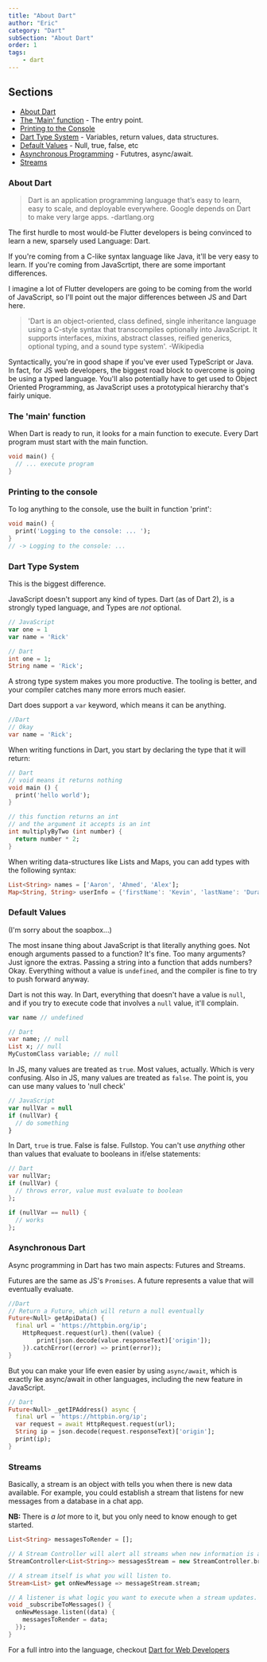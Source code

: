 ```yaml
---
title: "About Dart"
author: "Eric"
category: "Dart"
subSection: "About Dart"
order: 1
tags:
    - dart
---
```


<div class='aside'>

## Sections

* [About Dart](#about-dart)
* [The 'Main' function](#the-main-function) - The entry point.
* [Printing to the Console](#printing-to-the-console)
* [Dart Type System](#dart-type-system) - Variables, return values, data structures.
* [Default Values](#default-values) - Null, true, false, etc
* [Asynchronous Programming](#asynchronous-dart) - Fututres, async/await.
* [Streams](#streams)

</div>

### About Dart

> Dart is an application programming language that’s easy to learn, easy to scale, and deployable everywhere. Google depends on Dart to make very large apps.
> -dartlang.org

The first hurdle to most would-be Flutter developers is being convinced to
learn a new, sparsely used Language: Dart.

If you're coming from a C-like syntax language like Java, it'll be very easy
to learn. If you're coming from JavaScrtipt, there are some important differences.

I imagine a lot of Flutter developers are going to be coming from the world of
JavaScript, so I'll point out the major differences between JS and Dart here.

> 'Dart is an object-oriented, class defined, single inheritance language using a C-style syntax that transcompiles optionally into JavaScript. It supports interfaces, mixins, abstract classes, reified generics, optional typing, and a sound type system'.
> -Wikipedia

Syntactically, you're in good shape if you've ever used TypeScript or Java. In fact, for JS web developers, the biggest road block to overcome is going be using a typed language. You'll also potentially have to get used to Object Oriented Programming, as JavaScript uses a prototypical hierarchy that's fairly unique.

### The 'main' function

When Dart is ready to run, it looks for a main function to execute. Every Dart program must start with the main function.

```dart
void main() {
  // ... execute program
}
```

### Printing to the console

To log anything to the console, use the built in function 'print':

```dart
void main() {
  print('Logging to the console: ... ');
}
// -> Logging to the console: ...
```

### Dart Type System

This is the biggest difference.

JavaScript doesn't support any kind of types. Dart (as of Dart 2), is a strongly typed language, and Types are _not_ optional.

```javascript
// JavaScript
var one = 1
var name = 'Rick'
```

```dart
// Dart
int one = 1;
String name = 'Rick';
```

A strong type system makes you more productive. The tooling is better, and your compiler catches many more errors much easier.

Dart does support a `var` keyword, which means it can be anything.

```dart
//Dart
// Okay
var name = 'Rick';
```

When writing functions in Dart, you start by declaring the type that it will
return:

```dart
// Dart
// void means it returns nothing
void main () {
  print('hello world');
}

// this function returns an int
// and the argument it accepts is an int
int multiplyByTwo (int number) {
  return number * 2;
}
```

When writing data-structures like Lists and Maps, you can add types with the
following syntax:

```dart
List<String> names = ['Aaron', 'Ahmed', 'Alex'];
Map<String, String> userInfo = {'firstName': 'Kevin', 'lastName': 'Durant'};
```

### Default Values

(I'm sorry about the soapbox...)

The most insane thing about JavaScript is that literally anything goes. Not enough arguments passed to a function? It's fine. Too many arguments? Just ignore the extras. Passing a string into a function that adds numbers? Okay. Everything without a value is `undefined`, and the compiler is fine to try to push forward anyway.

Dart is not this way. In Dart, everything that doesn't have a value is `null`, and if you try to execute code that involves a `null` value, it'll complain.

```javascript
var name // undefined
```

```dart
// Dart
var name; // null
List x; // null
MyCustomClass variable; // null
```

In JS, many values are treated as `true`. Most values, actually. Which is very
confusing. Also in JS, many values are treated as `false`. The point is, you
can use many values to 'null check'

```javascript
// JavaScript
var nullVar = null
if (nullVar) {
  // do something
}
```

In Dart, `true` is true. False is false. Fullstop. You can't use _anything_
other than values that evaluate to booleans in if/else statements:

```dart
// Dart
var nullVar;
if (nullVar) {
  // throws error, value must evaluate to boolean
};

if (nullVar == null) {
  // works
};
```

### Asynchronous Dart

Async programming in Dart has two main aspects: Futures and Streams.

Futures are the same as JS's `Promises`. A future represents a value that will
eventually evaluate.

```dart
//Dart
// Return a Future, which will return a null eventually
Future<Null> getApiData() {
  final url = 'https://httpbin.org/ip';
    HttpRequest.request(url).then((value) {
        print(json.decode(value.responseText)['origin']);
    }).catchError((error) => print(error));
}
```

But you can make your life even easier by using `async/await`, which is exactly
lke async/await in other languages, including the new feature in JavaScript.

```dart
// Dart
Future<Null> _getIPAddress() async {
  final url = 'https://httpbin.org/ip';
  var request = await HttpRequest.request(url);
  String ip = json.decode(request.responseText)['origin'];
  print(ip);
}
```

### Streams

Basically, a stream is an object with tells you when there is new data
available. For example, you could establish a stream that listens for new
messages from a database in a chat app.

<div class="aside">

**NB:** There is _a lot_ more to it, but you only need to know enough to get
started.

</div>

```dart
List<String> messagesToRender = [];

// A Stream Controller will alert all streams when new information is available.
StreamController<List<String>> messagesStream = new StreamController.broadcast();

// A stream itself is what you will listen to.
Stream<List> get onNewMessage => messageStream.stream;

// A listener is what logic you want to execute when a stream updates.
void _subscribeToMessages() {
  onNewMessage.listen((data) {
    messagesToRender = data;
  });
}
```

<div class='tip'>

For a full intro into the language, checkout [Dart for Web Developers](https://dartforwebdevelopers.com/)

</div>

